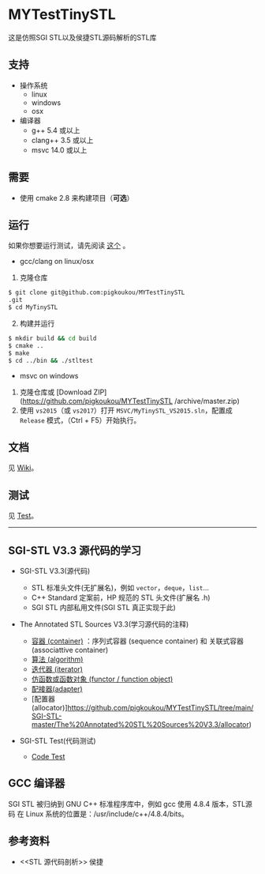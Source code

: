 # MYTestTinySTL
这是仿照SGI STL以及侯捷STL源码解析的STL库

## 支持

* 操作系统
  * linux
  * windows
  * osx
* 编译器
  * g++ 5.4 或以上
  * clang++ 3.5 或以上
  * msvc 14.0 或以上

## 需要
  * 使用 cmake 2.8 来构建项目（**可选**）

## 运行

如果你想要运行测试，请先阅读 [这个](https://github.com/pigkoukou/MYTestTinySTL/tree/main/MyTinySTL-master/Test/README.md) 。

  * gcc/clang on linux/osx
  1. 克隆仓库
```bash
$ git clone git@github.com:pigkoukou/MYTestTinySTL
.git
$ cd MyTinySTL
```
  2. 构建并运行
```bash
$ mkdir build && cd build
$ cmake ..
$ make
$ cd ../bin && ./stltest
```

  * msvc on windows
  1. 克隆仓库或 [Download ZIP](https://github.com/pigkoukou/MYTestTinySTL
/archive/master.zip)
  2. 使用 `vs2015`（或 `vs2017`）打开 `MSVC/MyTinySTL_VS2015.sln`，配置成 `Release` 模式，（Ctrl + F5）开始执行。
  
## 文档
  见 [Wiki](https://github.com/pigkoukou/MYTestTinySTL/wiki)。

## 测试
  见 [Test](https://github.com/pigkoukou/MYTestTinySTL/tree/main/MyTinySTL-master/Test)。

---
## SGI-STL V3.3 源代码的学习

* SGI-STL V3.3(源代码)
  + STL 标准头文件(无扩展名)，例如 `vector`，`deque`，`list`...
  + C++ Standard 定案前，HP 规范的 STL 头文件(扩展名 .h)
  + SGI STL 内部私用文件(SGI STL 真正实现于此)
  
* The Annotated STL Sources V3.3(学习源代码的注释)
  + [容器 (container)](https://github.com/pigkoukou/MYTestTinySTL/tree/main/SGI-STL-master/The%20Annotated%20STL%20Sources%20V3.3/container) ：序列式容器 (sequence container) 和 关联式容器 (associattive container)
  + [算法 (algorithm)](https://github.com/pigkoukou/MYTestTinySTL/tree/main/SGI-STL-master/The%20Annotated%20STL%20Sources%20V3.3/algorithm)
  + [迭代器 (iterator)](https://github.com/pigkoukou/MYTestTinySTL/tree/main/SGI-STL-master/The%20Annotated%20STL%20Sources%20V3.3/iterator)
  + [仿函数或函数对象 (functor / function object)](https://github.com/pigkoukou/MYTestTinySTL/tree/main/SGI-STL-master/The%20Annotated%20STL%20Sources%20V3.3/functor-function%20object)
  + [配接器(adapter)](https://github.com/pigkoukou/MYTestTinySTL/tree/main/SGI-STL-master/The%20Annotated%20STL%20Sources%20V3.3/adapter)
  + [配置器(allocator)]https://github.com/pigkoukou/MYTestTinySTL/tree/main/SGI-STL-master/The%20Annotated%20STL%20Sources%20V3.3/allocator)

* SGI-STL Test(代码测试)

  + [Code Test](https://github.com/pigkoukou/MYTestTinySTL/tree/main/SGI-STL-master/SGI-STL%20Test)

## GCC 编译器

SGI STL 被归纳到 GNU C++ 标准程序库中，例如 gcc 使用 4.8.4 版本，STL源码 在 Linux 系统的位置是：/usr/include/c++/4.8.4/bits。

## 参考资料

* <<STL 源代码剖析>> 侯捷

